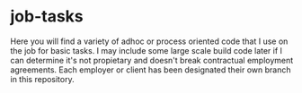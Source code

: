 # job-tasks
Here you will find a variety of adhoc or process oriented code that I use on the job for basic tasks.
I may include some large scale build code later if I can determine it's not propietary and doesn't break contractual employment agreements.
Each employer or client has been designated their own branch in this repository.
